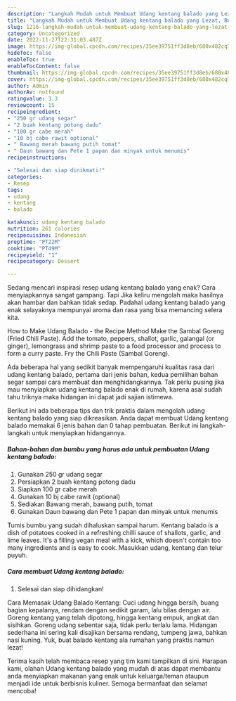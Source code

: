 ```yaml
---
description: "Langkah Mudah untuk Membuat Udang kentang balado yang Lezat, Buat Buka Puasa Bisa Manjain Lidah"
title: "Langkah Mudah untuk Membuat Udang kentang balado yang Lezat, Buat Buka Puasa Bisa Manjain Lidah"
slug: 1216-langkah-mudah-untuk-membuat-udang-kentang-balado-yang-lezat-buat-buka-puasa-bisa-manjain-lidah
category: Uncategorized
date: 2022-11-27T22:31:03.487Z
image: https://img-global.cpcdn.com/recipes/35ee39751ff3d8eb/680x482cq70/udang-kentang-balado-foto-resep-utama.jpg
hideToc: false
enableToc: true
enableTocContent: false
thumbnail: https://img-global.cpcdn.com/recipes/35ee39751ff3d8eb/680x482cq70/udang-kentang-balado-foto-resep-utama.jpg
cover: https://img-global.cpcdn.com/recipes/35ee39751ff3d8eb/680x482cq70/udang-kentang-balado-foto-resep-utama.jpg
author: Admin
authorAv: notfound
ratingvalue: 3.3
reviewcount: 15
recipeingredient:
- "250 gr udang segar"
- "2 buah kentang potong dadu"
- "100 gr cabe merah"
- "10 bj cabe rawit optional"
- " Bawang merah bawang putih tomat"
- " Daun bawang dan Pete 1 papan dan minyak untuk menumis"
recipeinstructions:

- "Selesai dan siap dinikmati!"
categories:
- Resep
tags:
- udang
- kentang
- balado

katakunci: udang kentang balado 
nutrition: 261 calories
recipecuisine: Indonesian
preptime: "PT22M"
cooktime: "PT49M"
recipeyield: "1"
recipecategory: Dessert

---
```



Sedang mencari inspirasi resep udang kentang balado yang enak? Cara menyiapkannya sangat gampang. Tapi Jika keliru mengolah maka hasilnya akan hambar dan bahkan tidak sedap. Padahal udang kentang balado yang enak selayaknya mempunyai aroma dan rasa yang bisa memancing selera kita.


How to Make Udang Balado - the Recipe Method Make the Sambal Goreng (Fried Chili Paste). Add the tomato, peppers, shallot, garlic, galangal (or ginger), lemongrass and shrimp paste to a food processor and process to form a curry paste. Fry the Chili Paste (Sambal Goreng).

Ada beberapa hal yang sedikit banyak mempengaruhi kualitas rasa dari udang kentang balado, pertama dari jenis bahan, kedua pemilihan bahan segar sampai cara membuat dan menghidangkannya. Tak perlu pusing jika mau menyiapkan udang kentang balado enak di rumah, karena asal sudah tahu triknya maka hidangan ini dapat jadi sajian istimewa.


Berikut ini ada beberapa tips dan trik praktis dalam mengolah udang kentang balado yang siap dikreasikan. Anda dapat membuat Udang kentang balado memakai 6 jenis bahan dan 0 tahap pembuatan. Berikut ini langkah-langkah untuk menyiapkan hidangannya.

<!--inarticleads1-->

##### Bahan-bahan dan bumbu yang harus ada untuk pembuatan Udang kentang balado:

1. Gunakan 250 gr udang segar
1. Persiapkan 2 buah kentang potong dadu
1. Siapkan 100 gr cabe merah
1. Gunakan 10 bj cabe rawit (optional)
1. Sediakan  Bawang merah, bawang putih, tomat
1. Gunakan  Daun bawang dan Pete 1 papan dan minyak untuk menumis


Tumis bumbu yang sudah dihaluskan sampai harum. Kentang balado is a dish of potatoes cooked in a refreshing chilli sauce of shallots, garlic, and lime leaves. It&#39;s a filling vegan meal with a kick, which doesn&#39;t contain too many ingredients and is easy to cook. Masukkan udang, kentang dan telur puyuh. 

<!--inarticleads2-->

##### Cara membuat Udang kentang balado:


1. Selesai dan siap dihidangkan!

Cara Memasak Udang Balado Kentang: Cuci udang hingga bersih, buang bagian kepalanya, rendam dengan sedikit garam, lalu bilas dengan air. Goreng kentang yang telah dipotong, hingga kentang empuk, angkat dan sisihkan. Goreng udang sebentar saja, tidak perlu terlalu lama. Hidangan sederhana ini sering kali disajikan bersama rendang, tumpeng jawa, bahkan nasi kuning. Yuk, buat balado kentang ala rumahan yang praktis namun lezat! 

Terima kasih telah membaca resep yang tim kami tampilkan di sini. Harapan kami, olahan Udang kentang balado yang mudah di atas dapat membantu anda menyiapkan makanan yang enak untuk keluarga/teman ataupun menjadi ide untuk berbisnis kuliner. Semoga bermanfaat dan selamat mencoba!
